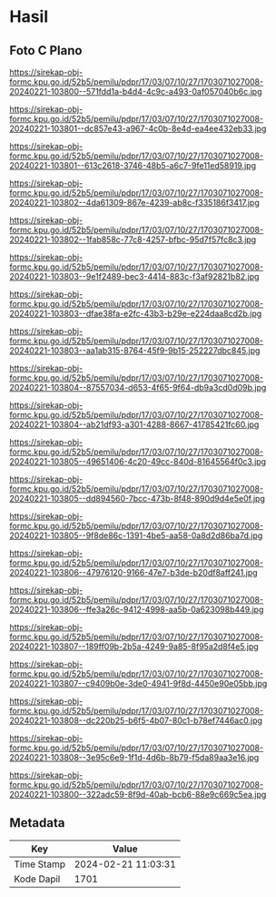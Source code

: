 # Hasil

## Foto C Plano

https://sirekap-obj-formc.kpu.go.id/52b5/pemilu/pdpr/17/03/07/10/27/1703071027008-20240221-103800--571fdd1a-b4d4-4c9c-a493-0af057040b6c.jpg

https://sirekap-obj-formc.kpu.go.id/52b5/pemilu/pdpr/17/03/07/10/27/1703071027008-20240221-103801--dc857e43-a967-4c0b-8e4d-ea4ee432eb33.jpg

https://sirekap-obj-formc.kpu.go.id/52b5/pemilu/pdpr/17/03/07/10/27/1703071027008-20240221-103801--613c2618-3746-48b5-a6c7-9fe11ed58919.jpg

https://sirekap-obj-formc.kpu.go.id/52b5/pemilu/pdpr/17/03/07/10/27/1703071027008-20240221-103802--4da61309-867e-4239-ab8c-f335186f3417.jpg

https://sirekap-obj-formc.kpu.go.id/52b5/pemilu/pdpr/17/03/07/10/27/1703071027008-20240221-103802--1fab858c-77c8-4257-bfbc-95d7f57fc8c3.jpg

https://sirekap-obj-formc.kpu.go.id/52b5/pemilu/pdpr/17/03/07/10/27/1703071027008-20240221-103803--9e1f2489-bec3-4414-883c-f3af92821b82.jpg

https://sirekap-obj-formc.kpu.go.id/52b5/pemilu/pdpr/17/03/07/10/27/1703071027008-20240221-103803--dfae38fa-e2fc-43b3-b29e-e224daa8cd2b.jpg

https://sirekap-obj-formc.kpu.go.id/52b5/pemilu/pdpr/17/03/07/10/27/1703071027008-20240221-103803--aa1ab315-8764-45f9-9b15-252227dbc845.jpg

https://sirekap-obj-formc.kpu.go.id/52b5/pemilu/pdpr/17/03/07/10/27/1703071027008-20240221-103804--87557034-d653-4f65-9f64-db9a3cd0d09b.jpg

https://sirekap-obj-formc.kpu.go.id/52b5/pemilu/pdpr/17/03/07/10/27/1703071027008-20240221-103804--ab21df93-a301-4288-8667-41785421fc60.jpg

https://sirekap-obj-formc.kpu.go.id/52b5/pemilu/pdpr/17/03/07/10/27/1703071027008-20240221-103805--49651406-4c20-49cc-840d-81645564f0c3.jpg

https://sirekap-obj-formc.kpu.go.id/52b5/pemilu/pdpr/17/03/07/10/27/1703071027008-20240221-103805--dd894560-7bcc-473b-8f48-890d9d4e5e0f.jpg

https://sirekap-obj-formc.kpu.go.id/52b5/pemilu/pdpr/17/03/07/10/27/1703071027008-20240221-103805--9f8de86c-1391-4be5-aa58-0a8d2d86ba7d.jpg

https://sirekap-obj-formc.kpu.go.id/52b5/pemilu/pdpr/17/03/07/10/27/1703071027008-20240221-103806--47976120-9166-47e7-b3de-b20df8aff241.jpg

https://sirekap-obj-formc.kpu.go.id/52b5/pemilu/pdpr/17/03/07/10/27/1703071027008-20240221-103806--ffe3a26c-9412-4998-aa5b-0a623098b449.jpg

https://sirekap-obj-formc.kpu.go.id/52b5/pemilu/pdpr/17/03/07/10/27/1703071027008-20240221-103807--189ff09b-2b5a-4249-9a85-8f95a2d8f4e5.jpg

https://sirekap-obj-formc.kpu.go.id/52b5/pemilu/pdpr/17/03/07/10/27/1703071027008-20240221-103807--c9409b0e-3de0-4941-9f8d-4450e90e05bb.jpg

https://sirekap-obj-formc.kpu.go.id/52b5/pemilu/pdpr/17/03/07/10/27/1703071027008-20240221-103808--dc220b25-b6f5-4b07-80c1-b78ef7446ac0.jpg

https://sirekap-obj-formc.kpu.go.id/52b5/pemilu/pdpr/17/03/07/10/27/1703071027008-20240221-103808--3e95c6e9-1f1d-4d6b-8b79-f5da89aa3e16.jpg

https://sirekap-obj-formc.kpu.go.id/52b5/pemilu/pdpr/17/03/07/10/27/1703071027008-20240221-103800--322adc59-8f9d-40ab-bcb6-88e9c669c5ea.jpg


## Metadata

| Key        | Value               |
| ---------- | ------------------- |
| Time Stamp | 2024-02-21 11:03:31 |
| Kode Dapil | 1701                |




